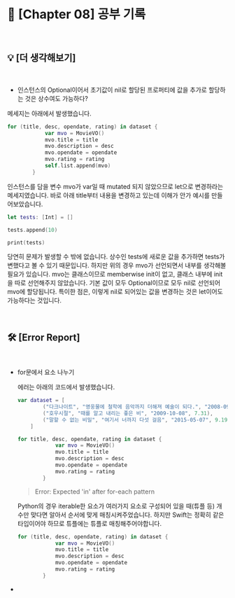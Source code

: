 # 📙 [Chapter 08] 공부 기록

<br/>

## 💡 [더 생각해보기]

<br/>

-  인스턴스의 Optional이어서 초기값이 nil로 할당된 프로퍼티에 값을 추가로 할당하는 것은 상수여도 가능하다?

  메세지는 아래에서 발생했습니다.

  ```swift
  for (title, desc, opendate, rating) in dataset {
              var mvo = MovieVO()
              mvo.title = title
              mvo.description = desc
              mvo.opendate = opendate
              mvo.rating = rating
              self.list.append(mvo)
          }
  ```

  인스턴스를 담을 변수 mvo가 var일 때 mutated 되지 않았으므로 let으로 변경하라는 메세지였습니다. 바로 아래 title부터 내용을 변경하고 있는데 이해가 안가 예시를 만들어보았습니다.

  ```swift
  let tests: [Int] = []
  
  tests.append(10)
  
  print(tests)
  ```

  당연히 문제가 발생할 수 밖에 없습니다. 상수인 tests에 새로운 값을 추가하면 tests가 변했다고 볼 수 있기 때문입니다. 하지만 위의 경우 mvo가 선언되면서 내부를 생각해볼 필요가 있습니다. mvo는 클래스이므로 memberwise init이 없고, 클래스 내부에 init을 따로 선언해주지 않았습니다. 기본 값이 모두 Optional이므로 모두 nil로 선언되어 mvo에 할당됩니다. 특이한 점은, 이렇게 nil로 되어있는 값을 변경하는 것은 let이어도 가능하다는 것입니다. 

<br/>

## 🛠 [Error Report]

<br/>

- for문에서 요소 나누기

  에러는 아래의 코드에서 발생했습니다.

  ```swift
  var dataset = [
          ("다크나이트", "영웅물에 철학에 음악까지 더해져 예술이 되다.", "2008-09-04", 8.95),
          ("호우시절", "때를 알고 내리는 좋은 비", "2009-10-08", 7.31),
          ("말할 수 없는 비밀", "여기서 너까지 다섯 걸음", "2015-05-07", 9.19)
      ]
  
  for title, desc, opendate, rating in dataset {
              var mvo = MovieVO()
              mvo.title = title
              mvo.description = desc
              mvo.opendate = opendate
              mvo.rating = rating
          }
  ```

  >Error: Expected 'in' after for-each pattern

  Python의 경우 iterable한 요소가 여러가지 요소로 구성되어 있을 때(튜플 등) 개수만 맞다면 알아서 순서에 맞게 매칭시켜주었습니다. 하지만 Swift는 정확히 같은 타입이어야 하므로 튜플에는 튜플로 매칭해주어야합니다.

  ```swift
  for (title, desc, opendate, rating) in dataset {
              var mvo = MovieVO()
              mvo.title = title
              mvo.description = desc
              mvo.opendate = opendate
              mvo.rating = rating
          }
  ```

- 







<br/>